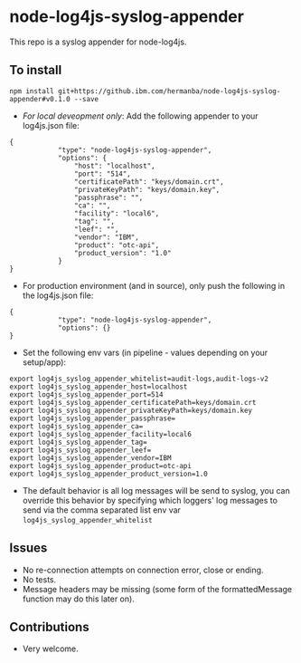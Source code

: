 # node-log4js-syslog-appender
This repo is a syslog appender for node-log4js.

## To install
`npm install git+https://github.ibm.com/hermanba/node-log4js-syslog-appender#v0.1.0 --save`
- *For local deveopment only*: Add the following appender to your log4js.json file:
```
{
            "type": "node-log4js-syslog-appender",
            "options": {
                "host": "localhost",
                "port": "514",
                "certificatePath": "keys/domain.crt",
                "privateKeyPath": "keys/domain.key",
                "passphrase": "",
                "ca": "",
                "facility": "local6",
                "tag": "",
                "leef": "",
                "vendor": "IBM",
                "product": "otc-api",
                "product_version": "1.0"
            }
}
```
- For production environment (and in source), only push the following in the log4js.json file:
```
{
            "type": "node-log4js-syslog-appender",
            "options": {}
}
```
- Set the following env vars (in pipeline - values depending on your setup/app):
```
export log4js_syslog_appender_whitelist=audit-logs,audit-logs-v2
export log4js_syslog_appender_host=localhost
export log4js_syslog_appender_port=514
export log4js_syslog_appender_certificatePath=keys/domain.crt
export log4js_syslog_appender_privateKeyPath=keys/domain.key
export log4js_syslog_appender_passphrase=
export log4js_syslog_appender_ca=
export log4js_syslog_appender_facility=local6
export log4js_syslog_appender_tag=
export log4js_syslog_appender_leef=
export log4js_syslog_appender_vendor=IBM
export log4js_syslog_appender_product=otc-api
export log4js_syslog_appender_product_version=1.0
```
- The default behavior is all log messages will be send to syslog, you can override this behavior by
specifying which loggers' log messages to send via the comma separated list env var `log4js_syslog_appender_whitelist`

## Issues
- No re-connection attempts on connection error, close or ending.
- No tests.
- Message headers may be missing (some form of the formattedMessage function may do this later on).

## Contributions
- Very welcome.
